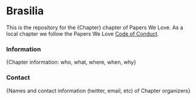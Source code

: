 # Brasilia

This is the repository for the {Chapter} chapter of Papers We Love. As a local chapter we follow the Papers We Love [Code of Conduct](https://github.com/papers-we-love/brasilia/blob/master/code-of-conduct.md).

### Information

{Chapter information: who, what, where, when, why}

### Contact

{Names and contact information (twitter, email, etc) of Chapter organizers}
